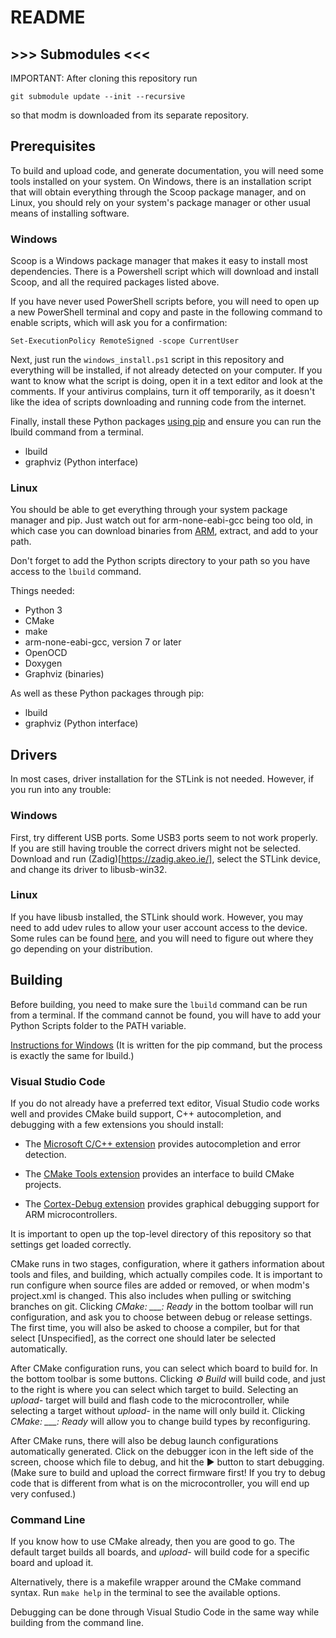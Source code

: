 # README

## >>> Submodules <<<

IMPORTANT: After cloning this repository run

    git submodule update --init --recursive

so that modm is downloaded from its separate repository.

## Prerequisites

To build and upload code, and generate documentation, you will need some tools installed on your system. On Windows, there is an installation script that will obtain everything through the Scoop package manager, and on Linux, you should rely on your system's package manager or other usual means of installing software.

### Windows

Scoop is a Windows package manager that makes it easy to install most dependencies. There is a Powershell script which will download and install Scoop, and all the required packages listed above.

If you have never used PowerShell scripts before, you will need to open up a new PowerShell terminal and copy and paste in the following command to enable scripts, which will ask you for a confirmation:

    Set-ExecutionPolicy RemoteSigned -scope CurrentUser

Next, just run the `windows_install.ps1` script in this repository and everything will be installed, if not already detected on your computer. If you want to know what the script is doing, open it in a text editor and look at the comments. If your antivirus complains, turn it off temporarily, as it doesn't like the idea of scripts downloading and running code from the internet.

Finally, install these Python packages [using pip](https://packaging.python.org/tutorials/installing-packages/) and ensure you can run the lbuild command from a terminal.

 * lbuild
 * graphviz (Python interface)

### Linux

You should be able to get everything through your system package manager and pip. Just watch out for arm-none-eabi-gcc being too old, in which case you can download binaries from [ARM](https://developer.arm.com/open-source/gnu-toolchain/gnu-rm/downloads), extract, and add to your path.

Don't forget to add the Python scripts directory to your path so you have access to the `lbuild` command.

Things needed:

 * Python 3
 * CMake
 * make
 * arm-none-eabi-gcc, version 7 or later
 * OpenOCD
 * Doxygen
 * Graphviz (binaries)

As well as these Python packages through pip:

 * lbuild
 * graphviz (Python interface)

## Drivers

In most cases, driver installation for the STLink is not needed. However, if you run into any trouble:

### Windows

First, try different USB ports. Some USB3 ports seem to not work properly. If you are still having trouble the correct drivers might not be selected. Download and run (Zadig)[https://zadig.akeo.ie/], select the STLink device, and change its driver to libusb-win32.

### Linux

If you have libusb installed, the STLink should work. However, you may need to add udev rules to allow your user account access to the device. Some rules can be found [here](https://github.com/texane/stlink/tree/master/etc/udev/rules.d), and you will need to figure out where they go depending on your distribution.

## Building

Before building, you need to make sure the `lbuild` command can be run from a terminal. If the command cannot be found, you will have to add your Python Scripts folder to the PATH variable.

[Instructions for Windows](https://projects.raspberrypi.org/en/projects/using-pip-on-windows/5) (It is written for the pip command, but the process is exactly the same for lbuild.)

### Visual Studio Code

If you do not already have a preferred text editor, Visual Studio code works well and provides CMake build support, C++ autocompletion, and debugging with a few extensions you should install:

 * The [Microsoft C/C++ extension](https://marketplace.visualstudio.com/items?itemName=ms-vscode.cpptools) provides autocompletion and error detection.

 * The [CMake Tools extension](https://marketplace.visualstudio.com/items?itemName=vector-of-bool.cmake-tools) provides an interface to build CMake projects.

 * The [Cortex-Debug extension](https://marketplace.visualstudio.com/items?itemName=marus25.cortex-debug) provides graphical debugging support for ARM microcontrollers.

It is important to open up the top-level directory of this repository so that settings get loaded correctly.

CMake runs in two stages, configuration, where it gathers information about tools and files, and building, which actually compiles code. It is important to run configure when source files are added or removed, or when modm's project.xml is changed. This also includes when pulling or switching branches on git. Clicking *CMake: ___: Ready* in the bottom toolbar will run configuration, and ask you to choose between debug or release settings. The first time, you will also be asked to choose a compiler, but for that select [Unspecified], as the correct one should later be selected automatically.

After CMake configuration runs, you can select which board to build for. In the bottom toolbar is some buttons. Clicking *⚙ Build* will build code, and just to the right is where you can select which target to build. Selecting an *upload-<boardname>* target will build and flash code to the microcontroller, while selecting a target without *upload-* in the name will only build it. Clicking *CMake: ___: Ready* will allow you to change build types by reconfiguring.

After CMake runs, there will also be debug launch configurations automatically generated. Click on the debugger icon in the left side of the screen, choose which file to debug, and hit the ▶️ button to start debugging. (Make sure to build and upload the correct firmware first! If you try to debug code that is different from what is on the microcontroller, you will end up very confused.)

### Command Line

If you know how to use CMake already, then you are good to go. The default target builds all boards, and *upload-<boardname>* will build code for a specific board and upload it.

Alternatively, there is a makefile wrapper around the CMake command syntax. Run `make help` in the terminal to see the available options.

Debugging can be done through Visual Studio Code in the same way while building from the command line.
